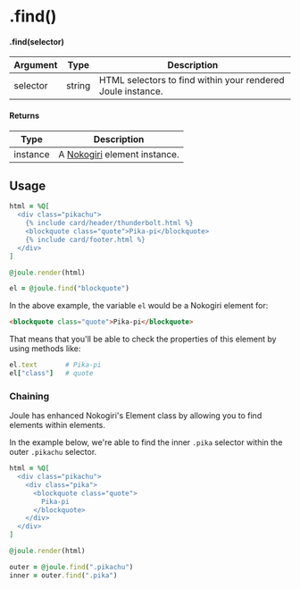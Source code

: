 # .find()

#### .find(selector)

| Argument | Type | Description |
| --- | --- | --- |
| selector | string | HTML selectors to find within your rendered Joule instance. |


#### Returns

| Type | Description |
| --- | --- |
| instance | A [Nokogiri](https://github.com/sparklemotion/nokogiri) element instance. |


## Usage

```rb
html = %Q[
  <div class="pikachu">
    {% include card/header/thunderbolt.html %}
    <blockquote class="quote">Pika-pi</blockquote>
    {% include card/footer.html %}
  </div>
]

@joule.render(html)

el = @joule.find("blockquote")
```

In the above example, the variable `el` would be a Nokogiri element for:

```html
<blockquote class="quote">Pika-pi</blockquote>
```

That means that you'll be able to check the properties of this element by using methods like:

```ruby
el.text       # Pika-pi
el["class"]   # quote
```

### Chaining

Joule has enhanced Nokogiri's Element class by allowing you to find elements within elements.

In the example below, we're able to find the inner `.pika` selector within the outer `.pikachu` selector.
```rb
html = %Q[
  <div class="pikachu">
    <div class="pika">
      <blockquote class="quote">
        Pika-pi
      </blockquote>
    </div>
  </div>
]

@joule.render(html)

outer = @joule.find(".pikachu")
inner = outer.find(".pika")
```
